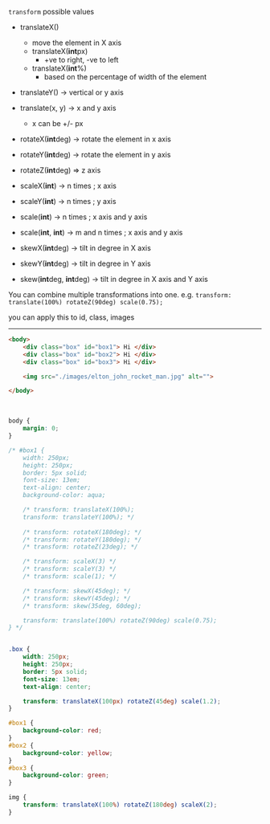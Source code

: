 `transform`
possible values
- translateX()
	- move the element in X axis
	- translateX(**int**px)
		- +ve to right, -ve to left
	- translateX(**int**%)
		- based on the percentage of width of the element
 - translateY() -> vertical or y axis
 - translate(x, y) -> x and y axis
	 - x can be +/- px

 - rotateX(**int**deg) -> rotate the element in x axis
 - rotateY(**int**deg) -> rotate the element in y axis
 - rotateZ(**int**deg) => z axis

 - scaleX(**int**) -> n times  ; x axis
 - scaleY(**int**) -> n times  ; y axis
 - scale(**int**) -> n times  ; x axis and y axis
 - scale(**int**, **int**) -> m and n times  ; x axis and y axis

 - skewX(**int**deg) -> tilt in degree in X axis
 - skewY(**int**deg) -> tilt in degree in Y axis
 - skew(**int**deg, **int**deg) -> tilt in degree in X axis and Y axis

You can combine multiple transformations into one.
e.g. `transform: translate(100%) rotateZ(90deg) scale(0.75);`

you can apply this to id, class, images


<hr>

```html
<body>
    <div class="box" id="box1"> Hi </div>
    <div class="box" id="box2"> Hi </div>
    <div class="box" id="box3"> Hi </div>

    <img src="./images/elton_john_rocket_man.jpg" alt="">

</body>
```

<br>

```css
body {
    margin: 0;
}

/* #box1 {
    width: 250px;
    height: 250px;
    border: 5px solid;
    font-size: 13em;
    text-align: center;
    background-color: aqua;

    /* transform: translateX(100%);
    transform: translateY(100%); */
    
    /* transform: rotateX(180deg); */
    /* transform: rotateY(180deg); */
    /* transform: rotateZ(23deg); */

    /* transform: scaleX(3) */
    /* transform: scaleY(3) */
    /* transform: scale(1); */

    /* transform: skewX(45deg); */
    /* transform: skewY(45deg); */
    /* transform: skew(35deg, 60deg); 

    transform: translate(100%) rotateZ(90deg) scale(0.75);
} */


.box {
    width: 250px;
    height: 250px;
    border: 5px solid;
    font-size: 13em;
    text-align: center;

    transform: translateX(100px) rotateZ(45deg) scale(1.2);
}

#box1 {
    background-color: red;
}
#box2 {
    background-color: yellow;
}
#box3 {
    background-color: green;
}

img {
    transform: translateX(100%) rotateZ(180deg) scaleX(2);
}
```

